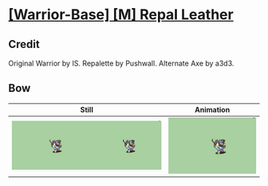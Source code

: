 # [\[Warrior-Base\] \[M\] Repal Leather](../)

## Credit

Original Warrior by IS.
Repalette by Pushwall. 
Alternate Axe by a3d3.
	
## Bow

| Still | Animation |
| :---: | :-------: |
| ![Bow still](./Bow_000.png) | ![Bow animation](./Bow.gif) |
